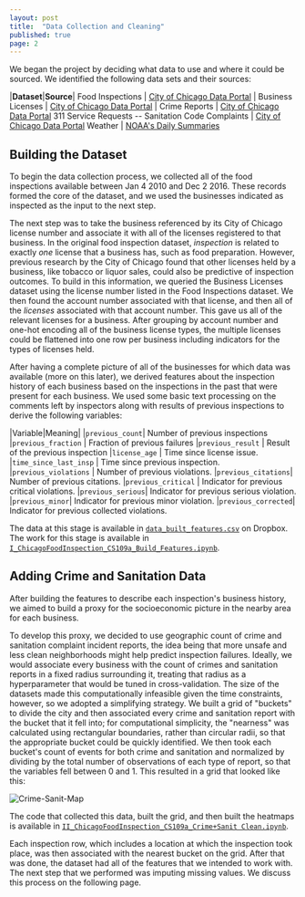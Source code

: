 ```yaml
---
layout: post
title:  "Data Collection and Cleaning"
published: true
page: 2
---
```


We began the project by deciding what data to use and where it could be sourced.
We identified the following data sets and their sources: 

|**Dataset**|**Source**|
Food Inspections | [City of Chicago Data Portal](https://data.cityofchicago.org/Health-Human-Services/Food-Inspections/4ijn-s7e5) | 
Business Licenses | [City of Chicago Data Portal](https://data.cityofchicago.org/Community-Economic-Development/Business-Licenses/r5kz-chrr) |
Crime Reports | [City of Chicago Data Portal](https://data.cityofchicago.org/Public-Safety/Crimes-2001-to-present/ijzp-q8t2)
311 Service Requests -- Sanitation Code Complaints | [City of Chicago Data Portal](https://data.cityofchicago.org/Service-Requests/311-Service-Requests-Sanitation-Code-Complaints/me59-5fac)
Weather | [NOAA's Daily Summaries](https://www.ncdc.noaa.gov/cdo-web/datasets)

## Building the Dataset

To begin the data collection process, we collected all of the food inspections available
between Jan 4 2010 and Dec 2 2016. These
records formed the core of the dataset, and we used the businesses indicated
as inspected as the input to the next step.

The next step was to take the business referenced by its City of Chicago
license number and associate it with all of the licenses registered to
that business. In the original food inspection dataset,
*inspection* is related to exactly *one* license that a business has,
such as food preparation. However, previous research by the City
of Chicago found that other licenses held by a business, like 
tobacco or liquor sales, could also be predictive of inspection
outcomes. To build in this information, we queried the Business
Licenses dataset using the license number listed in the Food Inspections
dataset. We then found the account number associated with that license,
and then all of the *licenses* associated with that account number.
This gave us all of the relevant licenses for a business. After grouping
by account number and one-hot encoding all of the business license types,
the multiple licenses could be flattened into one row per business including
indicators for the types of licenses held. 

After having a complete picture of all of the businesses for which 
data was available (more on this later), we derived features about
the inspection history of each business based on the inspections
in the past that were present for each business. We
used some basic text processing on the comments
left by inspectors along with results of previous
inspections to derive the following variables:

|Variable|Meaning|
|`previous_count`| Number of previous inspections
|`previous_fraction` | Fraction of previous failures
|`previous_result` | Result of the previous inspection
|`license_age` | Time since license issue.
|`time_since_last_insp` | Time since previous inspection.
|`previous_violations` | Number of previous violations.
|`previous_citations`| Number of previous citations.
|`previous_critical` | Indicator for previous critical violations.
|`previous_serious`| Indicator for previous serious violation.
|`previous_minor`| Indicator for previous minor violation.
|`previous_corrected`| Indicator for previous collected violations. 

The data at this stage is available in [`data_built_features.csv`](https://www.dropbox.com/s/v791vnsrit050nv/data_built_features.csv?dl=0) on Dropbox. The work for this stage is available
in [`I_ChicagoFoodInspection_CS109a_Build_Features.ipynb`](https://github.com/Fggw/foodinspections/blob/master/I_ChicagoFoodInspection_CS109a_Build_Features.ipynb).

## Adding Crime and Sanitation Data

After building the features to describe each
inspection's business history, we aimed to
build a proxy for the socioeconomic picture
in the nearby area for each business. 

To develop this proxy, we decided to use
geographic count of crime and sanitation complaint
incident reports, the idea being that more
unsafe and less clean neighborhoods might help
predict inspection failures. Ideally, we would
associate every business with the count of 
crimes and sanitation reports in a fixed radius 
surrounding it, treating that radius as a 
hyperparameter that would be tuned in cross-validation.
The size of the datasets made this computationally
infeasible given the time constraints, however, so
we adopted a simplifying strategy. We built
a grid of "buckets" to divide the city and then
associated every crime and sanitation report
with the bucket that it fell into; for computational
simplicity, the "nearness" was calculated using 
rectangular boundaries, rather than circular radii, 
so that the appropriate bucket could be quickly
identified. We then took each bucket's count
of events for both crime and sanitation
and normalized by dividing by the total
number of observations of each type of 
report, so that the variables fell between
0 and 1. This resulted in a grid that looked
like this:

![Crime-Sanit-Map]({{site.baseurl}}/images/crime_sanit_map.png)

The code that collected this data, built the grid,
and then built the heatmaps is available in 
[`II_ChicagoFoodInspection_CS109a_Crime+Sanit Clean.ipynb`](https://github.com/Fggw/foodinspections/blob/master/II_ChicagoFoodInspection_CS109a_Crime%2BSanit%20Clean.ipynb).

Each inspection row, which includes a location
at which the inspection took place, was then associated
with the nearest bucket on the grid. After that
was done, the dataset had all of the features that
we intended to work with. The next step that we 
performed was imputing missing values. We 
discuss this process on the following page.





